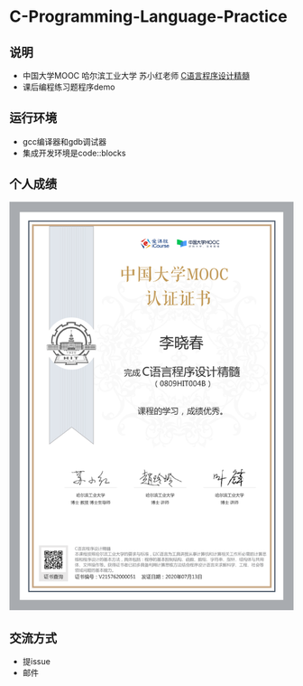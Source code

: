 # C-Programming-Language-Practice
## 说明
- 中国大学MOOC 哈尔滨工业大学 苏小红老师 [C语言程序设计精髓](https://www.icourse163.org/course/HIT-69005)
- 课后编程练习题程序demo

## 运行环境
- gcc编译器和gdb调试器
- 集成开发环境是code::blocks

## 个人成绩

![成绩证书](https://github.com/4amup/C-Programming-Language-Practice/blob/master/%E8%8B%8F%E5%B0%8F%E7%BA%A2C%E8%AF%AD%E8%A8%80%E7%B2%BE%E9%AB%93%E8%AF%81%E4%B9%A6.png)

## 交流方式
- 提issue
- 邮件
